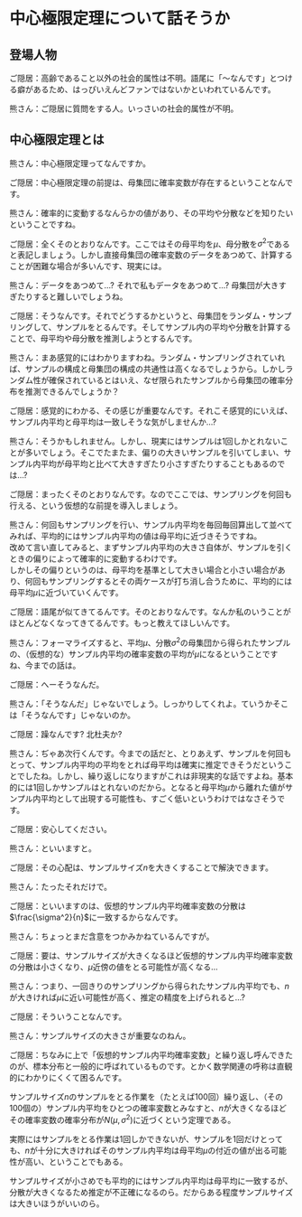 # 中心極限定理について話そうか

## 登場人物

ご隠居：高齢であること以外の社会的属性は不明。語尾に「〜なんです」とつける癖があるため、はっぴいえんどファンではないかといわれているんです。

熊さん：ご隠居に質問をする人。いっさいの社会的属性が不明。

## 中心極限定理とは

熊さん：中心極限定理ってなんですか。

ご隠居：中心極限定理の前提は、母集団に確率変数が存在するということなんです。

熊さん：確率的に変動するなんらかの値があり、その平均や分散などを知りたいということですね。

ご隠居：全くそのとおりなんです。ここではその母平均を$\mu$、母分散を$\sigma^2$であると表記しましょう。しかし直接母集団の確率変数のデータをあつめて、計算することが困難な場合が多いんです、現実には。

熊さん：データをあつめて...? それで私もデータをあつめて...? 母集団が大きすぎたりすると難しいでしょうね。

ご隠居：そうなんです。それでどうするかというと、母集団をランダム・サンプリングして、サンプルをとるんです。そしてサンプル内の平均や分散を計算することで、母平均や母分散を推測しようとするんです。

熊さん：まあ感覚的にはわかりますわね。ランダム・サンプリングされていれば、サンプルの構成と母集団の構成の共通性は高くなるでしょうから。しかしランダム性が確保されているとはいえ、なぜ限られたサンプルから母集団の確率分布を推測できるんでしょうか？

ご隠居：感覚的にわかる、その感じが重要なんです。それこそ感覚的にいえば、サンプル内平均と母平均は一致しそうな気がしませんか...?

熊さん：そうかもしれません。しかし、現実にはサンプルは1回しかとれないことが多いでしょう。そこでたまたま、偏りの大きいサンプルを引いてしまい、サンプル内平均が母平均と比べて大きすぎたり小さすぎたりすることもあるのでは...?

ご隠居：まったくそのとおりなんです。なのでここでは、サンプリングを何回も行える、という仮想的な前提を導入しましょう。

熊さん：何回もサンプリングを行い、サンプル内平均を毎回毎回算出して並べてみれば、平均的にはサンプル内平均の値は母平均に近づきそうですね。  
改めて言い直してみると、まずサンプル内平均の大きさ自体が、サンプルを引くときの偏りによって確率的に変動するわけです。  
しかしその偏りというのは、母平均を基準として大きい場合と小さい場合があり、何回もサンプリングするとその両ケースが打ち消し合うために、平均的には母平均$\mu$に近づいていくんです。

ご隠居：語尾が似てきてるんです。そのとおりなんです。なんか私のいうことがほとんどなくなってきてるんです。もっと教えてほしいんです。

熊さん：フォーマライズすると、平均$\mu$、分散$\sigma^2$の母集団から得られたサンプルの、（仮想的な）サンプル内平均の確率変数の平均が$\mu$になるということですね、今までの話は。

ご隠居：へーそうなんだ。

熊さん：「そうなんだ」じゃないでしょう。しっかりしてくれよ。ていうかそこは「そうなんです」じゃないのか。

ご隠居：躁なんです? 北杜夫か?

熊さん：ぢゃあ次行くんです。今までの話だと、とりあえず、サンプルを何回もとって、サンプル内平均の平均をとれば母平均は確実に推定できそうだということでしたね。しかし、繰り返しになりますがこれは非現実的な話ですよね。基本的には1回しかサンプルはとれないのだから。となると母平均$\mu$から離れた値がサンプル内平均として出現する可能性も、すごく低いというわけではなさそうです。

ご隠居：安心してください。

熊さん：といいますと。

ご隠居：その心配は、サンプルサイズ$n$を大きくすることで解決できます。

熊さん：たったそれだけで。

ご隠居：といいますのは、仮想的サンプル内平均確率変数の分散は$\frac{\sigma^2}{n}$に一致するからなんです。

熊さん：ちょっとまだ含意をつかみかねているんですが。

ご隠居：要は、サンプルサイズが大きくなるほど仮想的サンプル内平均確率変数の分散は小さくなり、$\mu$近傍の値をとる可能性が高くなる...

熊さん：つまり、一回きりのサンプリングから得られたサンプル内平均でも、$n$が大きければ$\mu$に近い可能性が高く、推定の精度を上げられると...?

ご隠居：そういうことなんです。

熊さん：サンプルサイズの大きさが重要なのねん。

ご隠居：ちなみに上で「仮想的サンプル内平均確率変数」と繰り返し呼んできたのが、標本分布と一般的に呼ばれているものです。とかく数学関連の呼称は直観的にわかりにくくて困るんです。



サンプルサイズ$n$のサンプルをとる作業を（たとえば100回）繰り返し、（その100個の）サンプル内平均をひとつの確率変数とみなすと、$n$が大きくなるほどその確率変数の確率分布が$N(\mu, \sigma^2)$に近づくという定理である。

実際にはサンプルをとる作業は1回しかできないが、サンプルを1回だけとっても、$n$が十分に大きければそのサンプル内平均は母平均$\mu$の付近の値が出る可能性が高い、ということでもある。

サンプルサイズが小さめでも平均的にはサンプル内平均は母平均に一致するが、分散が大きくなるため推定が不正確になるのら。だからある程度サンプルサイズは大きいほうがいいのら。
